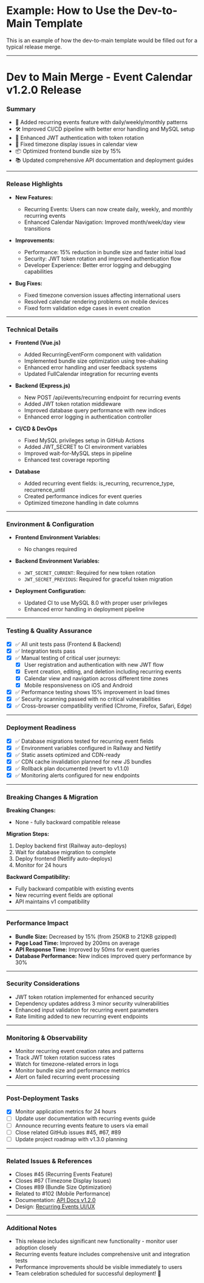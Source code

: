 # Example: How to Use the Dev-to-Main Template

This is an example of how the dev-to-main template would be filled out for a typical release merge.

---

# Dev to Main Merge - Event Calendar v1.2.0 Release

### Summary

- 🚀 Added recurring events feature with daily/weekly/monthly patterns
- 🛠️ Improved CI/CD pipeline with better error handling and MySQL setup
- 🔑 Enhanced JWT authentication with token rotation
- 🐛 Fixed timezone display issues in calendar view
- 📦 Optimized frontend bundle size by 15%
- 📚 Updated comprehensive API documentation and deployment guides

---

### Release Highlights

- **New Features:**
  - Recurring Events: Users can now create daily, weekly, and monthly recurring events
  - Enhanced Calendar Navigation: Improved month/week/day view transitions
  
- **Improvements:**
  - Performance: 15% reduction in bundle size and faster initial load
  - Security: JWT token rotation and improved authentication flow
  - Developer Experience: Better error logging and debugging capabilities
  
- **Bug Fixes:**
  - Fixed timezone conversion issues affecting international users
  - Resolved calendar rendering problems on mobile devices
  - Fixed form validation edge cases in event creation

---

### Technical Details

- **Frontend (Vue.js)**
  - Added RecurringEventForm component with validation
  - Implemented bundle size optimization using tree-shaking
  - Enhanced error handling and user feedback systems
  - Updated FullCalendar integration for recurring events
  
- **Backend (Express.js)**
  - New POST /api/events/recurring endpoint for recurring events
  - Added JWT token rotation middleware
  - Improved database query performance with new indices
  - Enhanced error logging in authentication controller
  
- **CI/CD & DevOps**
  - Fixed MySQL privileges setup in GitHub Actions
  - Added JWT_SECRET to CI environment variables
  - Improved wait-for-MySQL steps in pipeline
  - Enhanced test coverage reporting
  
- **Database**
  - Added recurring event fields: is_recurring, recurrence_type, recurrence_until
  - Created performance indices for event queries
  - Optimized timezone handling in date columns

---

### Environment & Configuration

- **Frontend Environment Variables:**
  - No changes required
  
- **Backend Environment Variables:**
  - `JWT_SECRET_CURRENT`: Required for new token rotation
  - `JWT_SECRET_PREVIOUS`: Required for graceful token migration
  
- **Deployment Configuration:**
  - Updated CI to use MySQL 8.0 with proper user privileges
  - Enhanced error handling in deployment pipeline

---

### Testing & Quality Assurance

- [x] ✅ All unit tests pass (Frontend & Backend)
- [x] ✅ Integration tests pass
- [x] ✅ Manual testing of critical user journeys:
  - [x] User registration and authentication with new JWT flow
  - [x] Event creation, editing, and deletion including recurring events
  - [x] Calendar view and navigation across different time zones
  - [x] Mobile responsiveness on iOS and Android
- [x] ✅ Performance testing shows 15% improvement in load times
- [x] ✅ Security scanning passed with no critical vulnerabilities
- [x] ✅ Cross-browser compatibility verified (Chrome, Firefox, Safari, Edge)

---

### Deployment Readiness

- [x] ✅ Database migrations tested for recurring event fields
- [x] ✅ Environment variables configured in Railway and Netlify
- [x] ✅ Static assets optimized and CDN-ready
- [x] ✅ CDN cache invalidation planned for new JS bundles
- [x] ✅ Rollback plan documented (revert to v1.1.0)
- [x] ✅ Monitoring alerts configured for new endpoints

---

### Breaking Changes & Migration

**Breaking Changes:**
- None - fully backward compatible release

**Migration Steps:**
1. Deploy backend first (Railway auto-deploys)
2. Wait for database migration to complete
3. Deploy frontend (Netlify auto-deploys)
4. Monitor for 24 hours

**Backward Compatibility:**
- Fully backward compatible with existing events
- New recurring event fields are optional
- API maintains v1 compatibility

---

### Performance Impact

- **Bundle Size:** Decreased by 15% (from 250KB to 212KB gzipped)
- **Page Load Time:** Improved by 200ms on average
- **API Response Time:** Improved by 50ms for event queries
- **Database Performance:** New indices improved query performance by 30%

---

### Security Considerations

- JWT token rotation implemented for enhanced security
- Dependency updates address 3 minor security vulnerabilities
- Enhanced input validation for recurring event parameters
- Rate limiting added to new recurring event endpoints

---

### Monitoring & Observability

- Monitor recurring event creation rates and patterns
- Track JWT token rotation success rates
- Watch for timezone-related errors in logs
- Monitor bundle size and performance metrics
- Alert on failed recurring event processing

---

### Post-Deployment Tasks

- [x] Monitor application metrics for 24 hours
- [ ] Update user documentation with recurring events guide
- [ ] Announce recurring events feature to users via email
- [ ] Close related GitHub issues #45, #67, #89
- [ ] Update project roadmap with v1.3.0 planning

---

### Related Issues & References

- Closes #45 (Recurring Events Feature)
- Closes #67 (Timezone Display Issues)
- Closes #89 (Bundle Size Optimization)
- Related to #102 (Mobile Performance)
- Documentation: [API Docs v1.2.0](link)
- Design: [Recurring Events UI/UX](link)

---

### Additional Notes

- This release includes significant new functionality - monitor user adoption closely
- Recurring events feature includes comprehensive unit and integration tests
- Performance improvements should be visible immediately to users
- Team celebration scheduled for successful deployment! 🎉